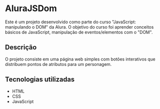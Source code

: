 # AluraJSDom

Este é um projeto desenvolvido como parte do curso "JavaScript: manipulando o DOM" da Alura. O objetivo do curso foi aprender conceitos básicos de JavaScript, manipulação de eventos/elementos com o "DOM".

## Descrição

O projeto consiste em uma página web simples com botões interativos que distribuem pontos de atributos para um personagem.

## Tecnologias utilizadas

- HTML
- CSS
- JavaScript



